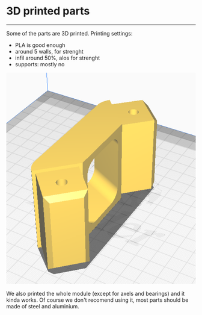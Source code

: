 
# 3D printed parts

---
Some of the parts are 3D printed.
Printing settings:

- PLA is good enough
- around 5 walls, for strenght
- infil around 50%, alos for strenght
- supports: mostly no

![cura](../images/cura_screenshoot.png)

We also printed the whole module (except for axels and bearings) and it kinda works. Of course we don't recomend using it, most parts should be made of steel and aluminium.
